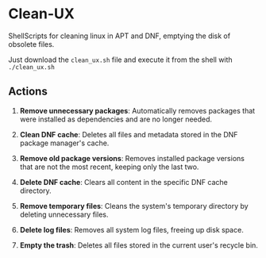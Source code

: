# Clean-UX
ShellScripts for cleaning linux in APT and DNF, emptying the disk of obsolete files.

Just download the `clean_ux.sh` file and execute it from the shell with `./clean_ux.sh`

## Actions
1. **Remove unnecessary packages**: Automatically removes packages that were installed as dependencies and are no longer needed.

2. **Clean DNF cache**: Deletes all files and metadata stored in the DNF package manager's cache.

3. **Remove old package versions**: Removes installed package versions that are not the most recent, keeping only the last two.

4. **Delete DNF cache**: Clears all content in the specific DNF cache directory.

5. **Remove temporary files**: Cleans the system's temporary directory by deleting unnecessary files.

6. **Delete log files**: Removes all system log files, freeing up disk space.

7. **Empty the trash**: Deletes all files stored in the current user's recycle bin.
